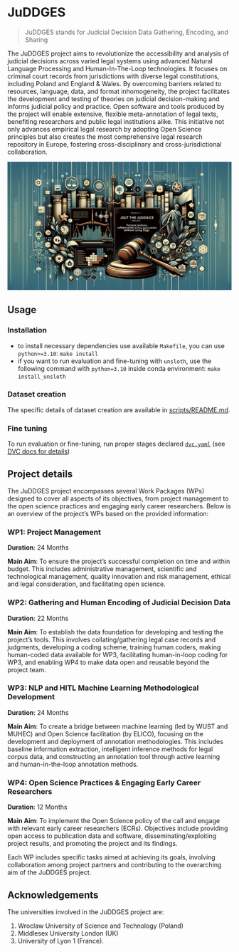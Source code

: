# JuDDGES


<!-- WARNING: THIS FILE WAS AUTOGENERATED! DO NOT EDIT! -->

> JuDDGES stands for Judicial Decision Data Gathering, Encoding, and
> Sharing

The JuDDGES project aims to revolutionize the accessibility and analysis
of judicial decisions across varied legal systems using advanced Natural
Language Processing and Human-In-The-Loop technologies. It focuses on
criminal court records from jurisdictions with diverse legal
constitutions, including Poland and England & Wales. By overcoming
barriers related to resources, language, data, and format inhomogeneity,
the project facilitates the development and testing of theories on
judicial decision-making and informs judicial policy and practice. Open
software and tools produced by the project will enable extensive,
flexible meta-annotation of legal texts, benefiting researchers and
public legal institutions alike. This initiative not only advances
empirical legal research by adopting Open Science principles but also
creates the most comprehensive legal research repository in Europe,
fostering cross-disciplinary and cross-jurisdictional collaboration.

![baner](https://raw.githubusercontent.com/pwr-ai/JuDDGES/bffb1d75ba7c78f101fc94bd9086499886b2c128/nbs/images/baner.png)

## Usage

### Installation

- to install necessary dependencies use available `Makefile`, you can
  use `python>=3.10`: `make install`
- if you want to run evaluation and fine-tuning with `unsloth`, use the
  following command with `python=3.10` inside conda environment:
  `make install_unsloth`

### Dataset creation

The specific details of dataset creation are available in
[scripts/README.md](scripts/README.md).

### Fine tuning

To run evaluation or fine-tuning, run proper stages declared
[`dvc.yaml`](dvc.yaml) (see [DVC docs for
details](https://dvc.org/doc/user-guide))

## Project details

The JuDDGES project encompasses several Work Packages (WPs) designed to
cover all aspects of its objectives, from project management to the open
science practices and engaging early career researchers. Below is an
overview of the project’s WPs based on the provided information:

### WP1: Project Management

**Duration**: 24 Months

**Main Aim**: To ensure the project’s successful completion on time and
within budget. This includes administrative management, scientific and
technological management, quality innovation and risk management,
ethical and legal consideration, and facilitating open science.

### WP2: Gathering and Human Encoding of Judicial Decision Data

**Duration**: 22 Months

**Main Aim**: To establish the data foundation for developing and
testing the project’s tools. This involves collating/gathering legal
case records and judgments, developing a coding scheme, training human
coders, making human-coded data available for WP3, facilitating
human-in-loop coding for WP3, and enabling WP4 to make data open and
reusable beyond the project team.

### WP3: NLP and HITL Machine Learning Methodological Development

**Duration**: 24 Months

**Main Aim**: To create a bridge between machine learning (led by WUST
and MUHEC) and Open Science facilitation (by ELICO), focusing on the
development and deployment of annotation methodologies. This includes
baseline information extraction, intelligent inference methods for legal
corpus data, and constructing an annotation tool through active learning
and human-in-the-loop annotation methods.

### WP4: Open Science Practices & Engaging Early Career Researchers

**Duration**: 12 Months

**Main Aim**: To implement the Open Science policy of the call and
engage with relevant early career researchers (ECRs). Objectives include
providing open access to publication data and software,
disseminating/exploiting project results, and promoting the project and
its findings.

Each WP includes specific tasks aimed at achieving its goals, involving
collaboration among project partners and contributing to the overarching
aim of the JuDDGES project​​.

## Acknowledgements

The universities involved in the JuDDGES project are:

1.  Wroclaw University of Science and Technology (Poland)
2.  Middlesex University London (UK)
3.  University of Lyon 1 (France)​​.
